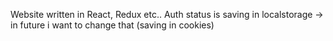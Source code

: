 Website written in React, Redux etc.. 
Auth status is saving in localstorage -> in future i want to change that (saving in cookies)
